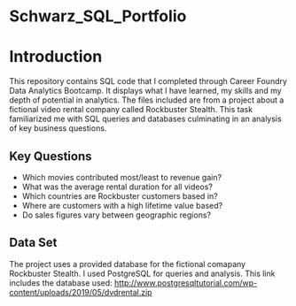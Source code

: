 # Schwarz_SQL_Portfolio
# Introduction
This repository contains SQL code that I completed through Career Foundry Data Analytics Bootcamp. It displays what I have learned, my skills and my depth of potential in analytics. The files included are from a project about a fictional video rental company called Rockbuster Stealth. This task familiarized me with SQL queries and databases culminating in an analysis of key business questions.
## Key Questions
- Which movies contributed most/least to revenue gain?
- What was the average rental duration for all videos?
- Which countries are Rockbuster customers based in?
- Where are customers with a high lifetime value based?
- Do sales figures vary between geographic regions?
## Data Set
The project uses a provided database for the fictional comapany Rockbuster Stealth. I used PostgreSQL for queries and analysis.
This link includes the database used: http://www.postgresqltutorial.com/wp-content/uploads/2019/05/dvdrental.zip
